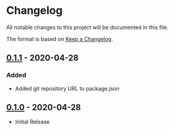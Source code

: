 # Changelog

All notable changes to this project will be documented in this file.

The format is based on [Keep a Changelog](https://keepachangelog.com/en/1.0.0/).

## [0.1.1] - 2020-04-28

### Added

- Added git repository URL to package.json

## [0.1.0] - 2020-04-28

- Initial Release

[0.1.1]: https://github.com/Rickth64/homebridge-mhacwifi1/compare/v0.1.0...v0.1.1
[0.1.0]: https://github.com/Rickth64/homebridge-mhacwifi1/releases/tag/v0.1.0